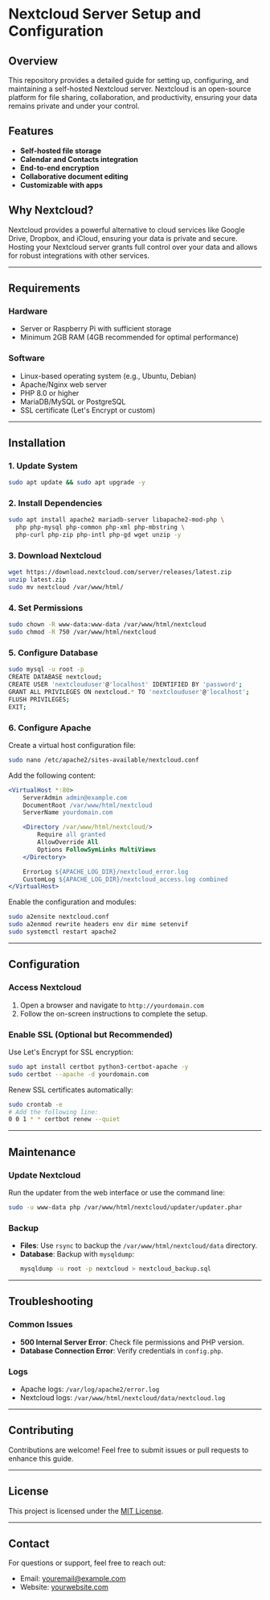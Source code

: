 # Nextcloud Server Setup and Configuration

## Overview
This repository provides a detailed guide for setting up, configuring, and maintaining a self-hosted Nextcloud server. Nextcloud is an open-source platform for file sharing, collaboration, and productivity, ensuring your data remains private and under your control.

## Features
- **Self-hosted file storage**
- **Calendar and Contacts integration**
- **End-to-end encryption**
- **Collaborative document editing**
- **Customizable with apps**

## Why Nextcloud?
Nextcloud provides a powerful alternative to cloud services like Google Drive, Dropbox, and iCloud, ensuring your data is private and secure. Hosting your Nextcloud server grants full control over your data and allows for robust integrations with other services.

---

## Requirements
### Hardware
- Server or Raspberry Pi with sufficient storage
- Minimum 2GB RAM (4GB recommended for optimal performance)

### Software
- Linux-based operating system (e.g., Ubuntu, Debian)
- Apache/Nginx web server
- PHP 8.0 or higher
- MariaDB/MySQL or PostgreSQL
- SSL certificate (Let's Encrypt or custom)

---

## Installation
### 1. Update System
```bash
sudo apt update && sudo apt upgrade -y
```

### 2. Install Dependencies
```bash
sudo apt install apache2 mariadb-server libapache2-mod-php \
  php php-mysql php-common php-xml php-mbstring \
  php-curl php-zip php-intl php-gd wget unzip -y
```

### 3. Download Nextcloud
```bash
wget https://download.nextcloud.com/server/releases/latest.zip
unzip latest.zip
sudo mv nextcloud /var/www/html/
```

### 4. Set Permissions
```bash
sudo chown -R www-data:www-data /var/www/html/nextcloud
sudo chmod -R 750 /var/www/html/nextcloud
```

### 5. Configure Database
```bash
sudo mysql -u root -p
CREATE DATABASE nextcloud;
CREATE USER 'nextclouduser'@'localhost' IDENTIFIED BY 'password';
GRANT ALL PRIVILEGES ON nextcloud.* TO 'nextclouduser'@'localhost';
FLUSH PRIVILEGES;
EXIT;
```

### 6. Configure Apache
Create a virtual host configuration file:
```bash
sudo nano /etc/apache2/sites-available/nextcloud.conf
```
Add the following content:
```apache
<VirtualHost *:80>
    ServerAdmin admin@example.com
    DocumentRoot /var/www/html/nextcloud
    ServerName yourdomain.com

    <Directory /var/www/html/nextcloud/>
        Require all granted
        AllowOverride All
        Options FollowSymLinks MultiViews
    </Directory>

    ErrorLog ${APACHE_LOG_DIR}/nextcloud_error.log
    CustomLog ${APACHE_LOG_DIR}/nextcloud_access.log combined
</VirtualHost>
```
Enable the configuration and modules:
```bash
sudo a2ensite nextcloud.conf
sudo a2enmod rewrite headers env dir mime setenvif
sudo systemctl restart apache2
```

---

## Configuration
### Access Nextcloud
1. Open a browser and navigate to `http://yourdomain.com`
2. Follow the on-screen instructions to complete the setup.

### Enable SSL (Optional but Recommended)
Use Let's Encrypt for SSL encryption:
```bash
sudo apt install certbot python3-certbot-apache -y
sudo certbot --apache -d yourdomain.com
```
Renew SSL certificates automatically:
```bash
sudo crontab -e
# Add the following line:
0 0 1 * * certbot renew --quiet
```

---

## Maintenance
### Update Nextcloud
Run the updater from the web interface or use the command line:
```bash
sudo -u www-data php /var/www/html/nextcloud/updater/updater.phar
```

### Backup
- **Files**: Use `rsync` to backup the `/var/www/html/nextcloud/data` directory.
- **Database**: Backup with `mysqldump`:
  ```bash
  mysqldump -u root -p nextcloud > nextcloud_backup.sql
  ```

---

## Troubleshooting
### Common Issues
- **500 Internal Server Error**: Check file permissions and PHP version.
- **Database Connection Error**: Verify credentials in `config.php`.

### Logs
- Apache logs: `/var/log/apache2/error.log`
- Nextcloud logs: `/var/www/html/nextcloud/data/nextcloud.log`

---

## Contributing
Contributions are welcome! Feel free to submit issues or pull requests to enhance this guide.

---

## License
This project is licensed under the [MIT License](LICENSE).

---

## Contact
For questions or support, feel free to reach out:
- Email: [youremail@example.com](mailto:youremail@example.com)
- Website: [yourwebsite.com](https://yourwebsite.com)


